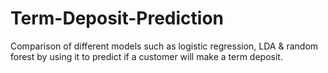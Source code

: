 # Term-Deposit-Prediction
Comparison of different models such as logistic regression, LDA &amp; random forest by using it to predict if a customer will make a term deposit. 

